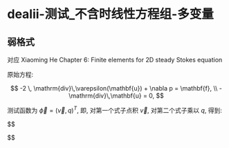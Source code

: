 # dealii-测试_不含时线性方程组-多变量


## 弱格式

对应 Xiaoming He Chapter 6: Finite elements for 2D steady Stokes equation 

原始方程:

$$
-2 \, \mathrm{div}\,\varepsilon(\mathbf{u}) + \nabla p = \mathbf{f}, \\
-\mathrm{div}\,\mathbf{u} = 0,
$$

测试函数为 $\vec{\phi} = (\vec{v},q)^T$, 即, 对第一个式子点积 $\vec{v}$, 对第二个式子乘以 $q$, 得到:

$$

$$ 

<!--stackedit_data:
eyJoaXN0b3J5IjpbLTE1MzY3NjkyNDYsLTEzNTA1OTcyMzYsLT
E4MTEyNzAzODVdfQ==
-->